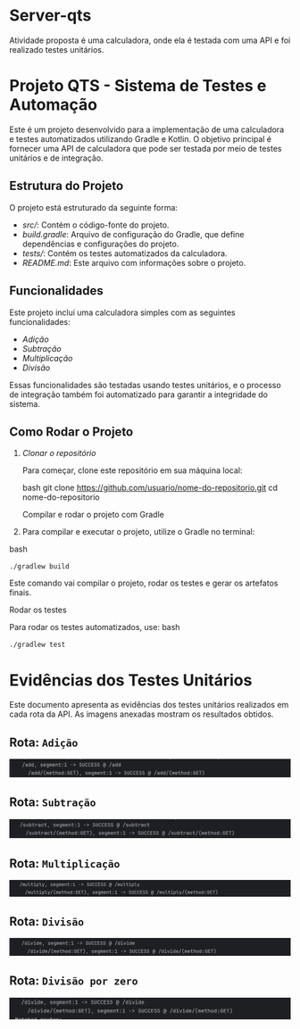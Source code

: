 # Server-qts
Atividade proposta é uma calculadora, onde ela é testada com uma API e foi realizado testes unitários.

# Projeto QTS - Sistema de Testes e Automação

Este é um projeto desenvolvido para a implementação de uma calculadora e testes automatizados utilizando Gradle e Kotlin. O objetivo principal é fornecer uma API de calculadora que pode ser testada por meio de testes unitários e de integração.

## Estrutura do Projeto

O projeto está estruturado da seguinte forma:

- *src/*: Contém o código-fonte do projeto.
- *build.gradle*: Arquivo de configuração do Gradle, que define dependências e configurações do projeto.
- *tests/*: Contém os testes automatizados da calculadora.
- *README.md*: Este arquivo com informações sobre o projeto.

## Funcionalidades

Este projeto inclui uma calculadora simples com as seguintes funcionalidades:

- *Adição*
- *Subtração*
- *Multiplicação*
- *Divisão*

Essas funcionalidades são testadas usando testes unitários, e o processo de integração também foi automatizado para garantir a integridade do sistema.

## Como Rodar o Projeto

1. *Clonar o repositório*

   Para começar, clone este repositório em sua máquina local:

   bash
   git clone https://github.com/usuario/nome-do-repositorio.git
   cd nome-do-repositorio

   Compilar e rodar o projeto com Gradle

2. Para compilar e executar o projeto, utilize o Gradle no terminal:

 bash
```
./gradlew build
 ```

Este comando vai compilar o projeto, rodar os testes e gerar os artefatos finais.

Rodar os testes

Para rodar os testes automatizados, use:
bash
```
./gradlew test
```
# Evidências dos Testes Unitários

Este documento apresenta as evidências dos testes unitários realizados em cada rota da API. As imagens anexadas mostram os resultados obtidos.

## Rota: `Adição`
![Evidência - Adição](img/img1.png)

## Rota: `Subtração`
![Evidência - Subtração](img/img2.png)

## Rota: `Multiplicação`
![Evidência - Multiplicação](img/img3.png)

## Rota: `Divisão`
![Evidência - Divisão](img/img4.png)

## Rota: `Divisão por zero`
![Evidência - Divisão por zero](img/img5.png)


